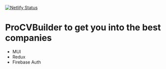 [![Netlify Status](https://api.netlify.com/api/v1/badges/030c1681-d3ec-497a-8c89-f9cefbb37582/deploy-status)](https://app.netlify.com/sites/procvbuilder/deploys)

# ProCVBuilder to get you into the best companies

- MUI 
- Redux 
- Firebase Auth
